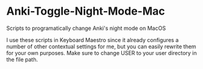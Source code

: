 # Anki-Toggle-Night-Mode-Mac
Scripts to programatically change Anki's night mode on MacOS

I use these scripts in Keyboard Maestro since it already configures a number of other contextual settings for me, but you can easily rewrite them for your own purposes. 
Make sure to change USER to your user directory in the file path.
